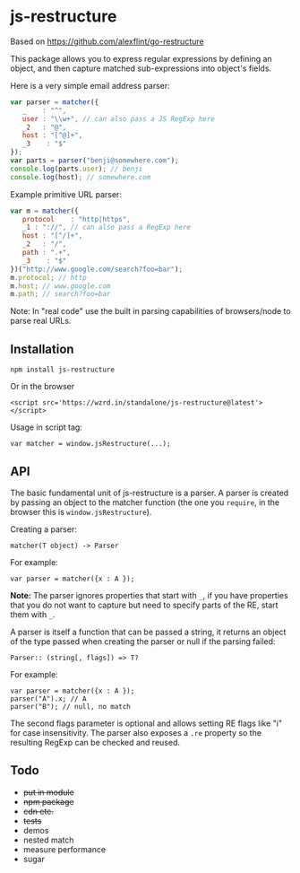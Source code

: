 # js-restructure

Based on https://github.com/alexflint/go-restructure

This package allows you to express regular expressions by defining an object, and then capture matched sub-expressions into object's fields.

Here is a very simple email address parser:

```js
var parser = matcher({
   _    : "^",
   user : "\\w+", // can also pass a JS RegExp here
   _2   : "@",
   host : "[^@]+",
   _3    : "$"
});
var parts = parser("benji@somewhere.com");
console.log(parts.user); // benji
console.log(host); // somewhere.com
```

Example primitive URL parser:

```js
var m = matcher({
   protocol    : "http|https",
   _1 : "://", // can also pass a RegExp here
   host : "[^/]+",
   _2   : "/",
   path : ".+",
   _3    : "$"
})("http://www.google.com/search?foo=bar");
m.protocol; // http
m.host; // www.google.com
m.path; // search?foo=bar
```

Note: In "real code" use the built in parsing capabilities of browsers/node to parse real URLs. 


## Installation

    npm install js-restructure

Or in the browser

    <script src='https://wzrd.in/standalone/js-restructure@latest'></script>

Usage in script tag:
    
    var matcher = window.jsRestructure(...);

## API

The basic fundamental unit of js-restructure is a parser. A parser is created by passing an object to the matcher function (the one you `require`, in the browser this is `window.jsRestructure`).

Creating a parser:

    matcher(T object) -> Parser

For example:

    var parser = matcher({x : A });

**Note:** The parser ignores properties that start with `_`, if you have properties that you do not want to capture but need to specify parts of the RE, start them with `_`. 

A parser is itself a function that can be passed a string, it returns an object of the type passed when creating the parser or null if the parsing failed:

    Parser:: (string[, flags]) => T?

For example:

    var parser = matcher({x : A });
    parser("A").x; // A
    parser("B"); // null, no match

The second flags parameter is optional and allows setting RE flags like "i" for case insensitivity. 
The parser also exposes a `.re` property so the resulting RegExp can be checked and reused.

## Todo

 - <s>put in module</s>
 - <s>npm package</s>
 - <s>cdn etc.</s>
 - <s>tests</s>
 - demos
 - nested match
 - measure performance
 - sugar

